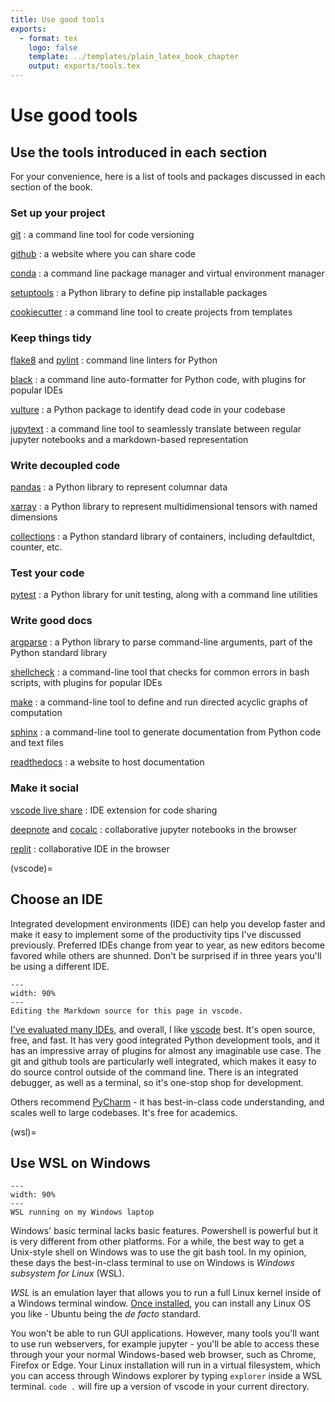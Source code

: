 ```yaml
---
title: Use good tools
exports:
  - format: tex
    logo: false
    template: ../templates/plain_latex_book_chapter
    output: exports/tools.tex
---
```



# Use good tools

## Use the tools introduced in each section

For your convenience, here is a list of tools and packages discussed in each section of the book.

### Set up your project

[git](https://git-scm.com/)
: a command line tool for code versioning

[github](https://github.com/)
: a website where you can share code

[conda](https://docs.conda.io/en/latest/)
: a command line package manager and virtual environment manager

[setuptools](https://setuptools.readthedocs.io/en/latest/userguide/quickstart.html)
: a Python library to define pip installable packages

[cookiecutter](https://cookiecutter.readthedocs.io/en/1.7.3/)
: a command line tool to create projects from templates

### Keep things tidy

[flake8](https://flake8.pycqa.org/en/latest/) and [pylint](https://pylint.org/)
: command line linters for Python

[black](https://github.com/psf/black)
: a command line auto-formatter for Python code, with plugins for popular IDEs

[vulture](https://github.com/jendrikseipp/vulture)
: a Python package to identify dead code in your codebase

[jupytext](https://github.com/mwouts/jupytext)
: a command line tool to seamlessly translate between regular jupyter notebooks and a markdown-based representation

### Write decoupled code

[pandas](https://pandas.pydata.org/)
: a Python library to represent columnar data

[xarray](http://xarray.pydata.org/en/stable/)
: a Python library to represent multidimensional tensors with named dimensions

[collections](https://docs.python.org/3/library/collections.html)
: a Python standard library of containers, including defaultdict, counter, etc.

### Test your code

[pytest](https://docs.pytest.org/en/6.2.x/)
: a Python library for unit testing, along with a command line utilities

### Write good docs

[argparse](https://docs.python.org/3/library/argparse.html)
: a Python library to parse command-line arguments, part of the Python standard library

[shellcheck](https://github.com/koalaman/shellcheck)
: a command-line tool that checks for common errors in bash scripts, with plugins for popular IDEs

[make](https://www.gnu.org/software/make/)
: a command-line tool to define and run directed acyclic graphs of computation

[sphinx](https://docs.readthedocs.io/en/stable/intro/getting-started-with-sphinx.html)
: a command-line tool to generate documentation from Python code and text files

[readthedocs](https://readthedocs.org/)
: a website to host documentation

### Make it social

[vscode live share](https://marketplace.visualstudio.com/items?itemName=MS-vsliveshare.vsliveshare-pack)
: IDE extension for code sharing

[deepnote](https://deepnote.com/) and [cocalc](https://cocalc.com/)
: collaborative jupyter notebooks in the browser

[replit](https://replit.com)
: collaborative IDE in the browser

(vscode)=
## Choose an IDE

Integrated development environments (IDE) can help you develop faster and make it easy to implement some of the productivity tips I've discussed previously. Preferred IDEs change from year to year, as new editors become favored while others are shunned. Don't be surprised if in three years you'll be using a different IDE.

```{figure} figures/vscode.png
---
width: 90%
---
Editing the Markdown source for this page in vscode.
```

[I've evaluated many IDEs](https://xcorr.net/2013/04/17/evaluating-ides-for-scientific-python/), and overall, I like [vscode](https://code.visualstudio.com/) best. It's open source, free, and fast. It has very good integrated Python development tools, and it has an impressive array of plugins for almost any imaginable use case. The git and github tools are particularly well integrated, which makes it easy to do source control outside of the command line. There is an integrated debugger, as well as a terminal, so it's one-stop shop for development.

Others recommend [PyCharm](https://www.jetbrains.com/pycharm/) - it has best-in-class code understanding, and scales well to large codebases. It's free for academics.

(wsl)=
## Use WSL on Windows

```{figure} figures/wsl.png
---
width: 90%
---
WSL running on my Windows laptop
```

Windows' basic terminal lacks basic features. Powershell is powerful but it is very different from other platforms. For a while, the best way to get a Unix-style shell on Windows was to use the git bash tool. In my opinion, these days the best-in-class terminal to use on Windows is *Windows subsystem for Linux* (WSL).

*WSL* is an emulation layer that allows you to run a full Linux kernel inside of a Windows terminal window. [Once installed](https://docs.microsoft.com/en-us/windows/wsl/install-win10), you can install any Linux OS you like - Ubuntu being the *de facto* standard.

You won't be able to run GUI applications. However, many tools you'll want to use run webservers, for example jupyter - you'll be able to access these through your your normal Windows-based web browser, such as Chrome, Firefox or Edge. Your Linux installation will run in a virtual filesystem, which you can access through Windows explorer by typing `explorer` inside a WSL terminal. `code .` will fire up a version of vscode in your current directory.

